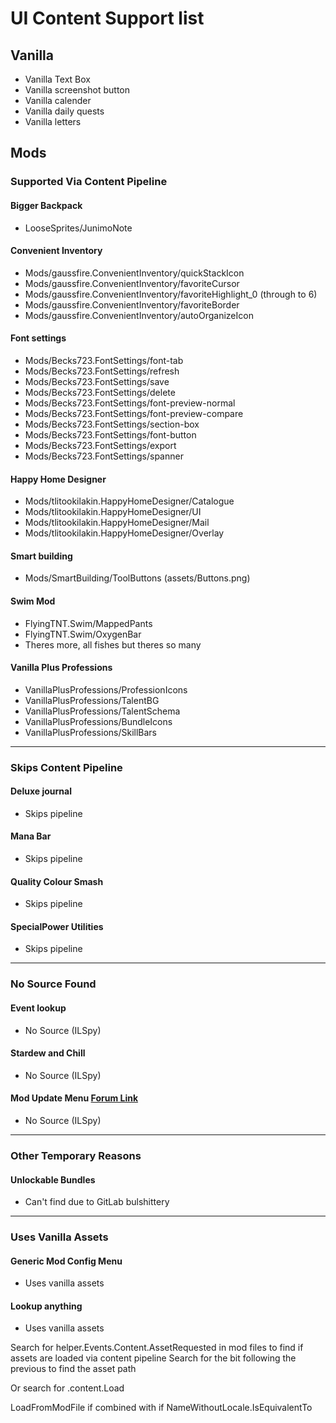 # UI Content Support list
## Vanilla
- Vanilla Text Box
- Vanilla screenshot button
- Vanilla calender
- Vanilla daily quests
- Vanilla letters

## Mods
### Supported Via Content Pipeline
#### Bigger Backpack
- LooseSprites/JunimoNote 
#### Convenient Inventory
- Mods/gaussfire.ConvenientInventory/quickStackIcon
- Mods/gaussfire.ConvenientInventory/favoriteCursor
- Mods/gaussfire.ConvenientInventory/favoriteHighlight_0 (through to 6)
- Mods/gaussfire.ConvenientInventory/favoriteBorder
- Mods/gaussfire.ConvenientInventory/autoOrganizeIcon
#### Font settings 
- Mods/Becks723.FontSettings/font-tab
- Mods/Becks723.FontSettings/refresh
- Mods/Becks723.FontSettings/save
- Mods/Becks723.FontSettings/delete
- Mods/Becks723.FontSettings/font-preview-normal
- Mods/Becks723.FontSettings/font-preview-compare
- Mods/Becks723.FontSettings/section-box
- Mods/Becks723.FontSettings/font-button
- Mods/Becks723.FontSettings/export
- Mods/Becks723.FontSettings/spanner
#### Happy Home Designer
- Mods/tlitookilakin.HappyHomeDesigner/Catalogue
- Mods/tlitookilakin.HappyHomeDesigner/UI
- Mods/tlitookilakin.HappyHomeDesigner/Mail
- Mods/tlitookilakin.HappyHomeDesigner/Overlay
#### Smart building
- Mods/SmartBuilding/ToolButtons        (assets/Buttons.png)
#### Swim Mod
- FlyingTNT.Swim/MappedPants
- FlyingTNT.Swim/OxygenBar
- Theres more, all fishes but theres so many
#### Vanilla Plus Professions
- VanillaPlusProfessions/ProfessionIcons
- VanillaPlusProfessions/TalentBG
- VanillaPlusProfessions/TalentSchema
- VanillaPlusProfessions/BundleIcons
- VanillaPlusProfessions/SkillBars

---
### Skips Content Pipeline
#### Deluxe journal
- Skips pipeline
#### Mana Bar
- Skips pipeline
#### Quality Colour Smash
- Skips pipeline
#### SpecialPower Utilities
- Skips pipeline

---
### No Source Found
#### Event lookup
- No Source (ILSpy)
#### Stardew and Chill
- No Source (ILSpy)
#### Mod Update Menu [Forum Link](https://forums.stardewvalley.net/threads/unofficial-mod-updates.2096/page-243#post-148313)
- No Source (ILSpy)

---
### Other Temporary Reasons
#### Unlockable Bundles
- Can't find due to GitLab bulshittery

---
### Uses Vanilla Assets
#### Generic Mod Config Menu
- Uses vanilla assets
#### Lookup anything
- Uses vanilla assets











Search for helper.Events.Content.AssetRequested in mod files to find if assets are loaded via content pipeline
Search for the bit following the previous to find the asset path

Or search for .content.Load<Texture2D>

LoadFromModFile<Texture2D> if combined with if NameWithoutLocale.IsEquivalentTo
